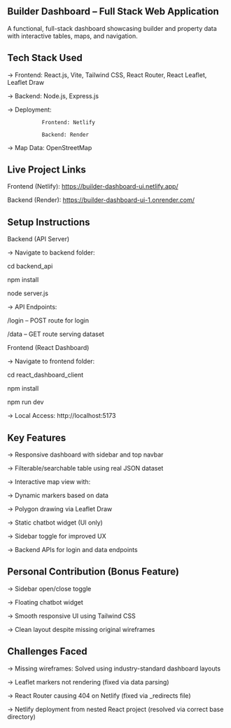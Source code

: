 ## Builder Dashboard – Full Stack Web Application

A functional, full-stack dashboard showcasing builder and property data with interactive tables, maps, and navigation.

## Tech Stack Used
-> Frontend: React.js, Vite, Tailwind CSS, React Router, React Leaflet, Leaflet Draw

-> Backend: Node.js, Express.js

-> Deployment:
               
               Frontend: Netlify

               Backend: Render
               
-> Map Data: OpenStreetMap

## Live Project Links

Frontend (Netlify): https://builder-dashboard-ui.netlify.app/

Backend (Render): https://builder-dashboard-ui-1.onrender.com/

## Setup Instructions

Backend (API Server)

-> Navigate to backend folder:

cd backend_api

npm install

node server.js

-> API Endpoints:

/login – POST route for login

/data – GET route serving dataset

Frontend (React Dashboard)

-> Navigate to frontend folder:

cd react_dashboard_client

npm install

npm run dev

-> Local Access:
http://localhost:5173

## Key Features
-> Responsive dashboard with sidebar and top navbar

-> Filterable/searchable table using real JSON dataset

-> Interactive map view with:

-> Dynamic markers based on data

-> Polygon drawing via Leaflet Draw

-> Static chatbot widget (UI only)

-> Sidebar toggle for improved UX

-> Backend APIs for login and data endpoints

## Personal Contribution (Bonus Feature)

-> Sidebar open/close toggle

-> Floating chatbot widget

-> Smooth responsive UI using Tailwind CSS

-> Clean layout despite missing original wireframes

## Challenges Faced

-> Missing wireframes: Solved using industry-standard dashboard layouts

-> Leaflet markers not rendering (fixed via data parsing)

-> React Router causing 404 on Netlify (fixed via _redirects file)

-> Netlify deployment from nested React project (resolved via correct base directory)
